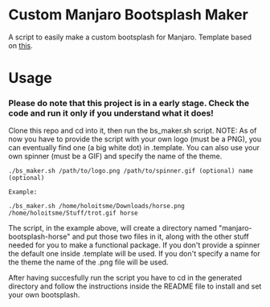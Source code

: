 # Custom Manjaro Bootsplash Maker
A  script to easily make a custom bootsplash for Manjaro.
Template based on <a href="https://github.com/Blacksuan19/Bootsplash-Themes" target="_blank">this</a>.

# Usage
### Please do note that this project is in a early stage. Check the code and run it only if you understand what it does!
Clone this repo and cd into it, then run the bs_maker.sh script. NOTE: As of now you have to provide the script with your own logo (must be a PNG), you can eventually find one (a big white dot) in .template. You can also use your own spinner (must be a GIF) and specify the name of the theme.
```
./bs_maker.sh /path/to/logo.png /path/to/spinner.gif (optional) name (optional)

Example:

./bs_maker.sh /home/holoitsme/Downloads/horse.png /home/holoitsme/Stuff/trot.gif horse
```
The script, in the example above, will create a directory named "manjaro-bootsplash-horse" and put those two files in it, along with the other stuff needed for you to make a functional package. If you don't provide a spinner the default one inside .template will be used. If you don't specify a name for the theme the name of the .png file will be used.

After having succesfully run the script you have to cd in the generated directory and follow the instructions inside the README file to install and set your own bootsplash.

